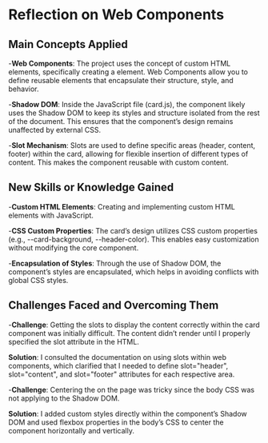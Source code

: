 # Reflection on Web Components



## Main Concepts Applied

-**Web Components**: The project uses the concept of custom HTML elements, specifically creating a <custom-card> element. Web Components allow you to define reusable elements that encapsulate their structure, style, and behavior.

-**Shadow DOM**: Inside the JavaScript file (card.js), the component likely uses the Shadow DOM to keep its styles and structure isolated from the rest of the document. This ensures that the component’s design remains unaffected by external CSS.

-**Slot Mechanism**: Slots are used to define specific areas (header, content, footer) within the card, allowing for flexible insertion of different types of content. This makes the component reusable with custom content.






## New Skills or Knowledge Gained


-**Custom HTML Elements**: Creating and implementing custom HTML elements with JavaScript.

-**CSS Custom Properties**: The card’s design utilizes CSS custom properties (e.g., --card-background, --header-color). This enables easy customization without modifying the core component.

-**Encapsulation of Styles**: Through the use of Shadow DOM, the component’s styles are encapsulated, which helps in avoiding conflicts with global CSS styles.





## Challenges Faced and Overcoming Them


-**Challenge**: Getting the slots to display the content correctly within the card component was initially difficult. The content didn’t render until I properly specified the slot attribute in the HTML.

**Solution**: I consulted the documentation on using slots within web components, which clarified that I needed to define slot="header", slot="content", and slot="footer" attributes for each respective area.

-**Challenge**: Centering the <custom-card> on the page was tricky since the body CSS was not applying to the Shadow DOM.

**Solution**: I added custom styles directly within the component’s Shadow DOM and used flexbox properties in the body’s CSS to center the component horizontally and vertically.

